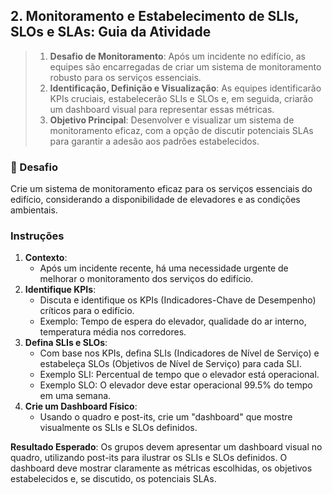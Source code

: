 ## 2. Monitoramento e Estabelecimento de SLIs, SLOs e SLAs: Guia da Atividade

> 1. **Desafio de Monitoramento**: Após um incidente no edifício, as equipes são encarregadas de criar um sistema de monitoramento robusto para os serviços essenciais.
> 2. **Identificação, Definição e Visualização**: As equipes identificarão KPIs cruciais, estabelecerão SLIs e SLOs e, em seguida, criarão um dashboard visual para representar essas métricas.
> 3. **Objetivo Principal**: Desenvolver e visualizar um sistema de monitoramento eficaz, com a opção de discutir potenciais SLAs para garantir a adesão aos padrões estabelecidos.

### 🚨 Desafio
Crie um sistema de monitoramento eficaz para os serviços essenciais do edifício, considerando a disponibilidade de elevadores e as condições ambientais.

### Instruções
1. **Contexto**:
    - Após um incidente recente, há uma necessidade urgente de melhorar o monitoramento dos serviços do edifício.
2. **Identifique KPIs**:
    - Discuta e identifique os KPIs (Indicadores-Chave de Desempenho) críticos para o edifício.
    - Exemplo: Tempo de espera do elevador, qualidade do ar interno, temperatura média nos corredores.
3. **Defina SLIs e SLOs**:
    - Com base nos KPIs, defina SLIs (Indicadores de Nível de Serviço) e estabeleça SLOs (Objetivos de Nível de Serviço) para cada SLI.
    - Exemplo SLI: Percentual de tempo que o elevador está operacional. 
    - Exemplo SLO: O elevador deve estar operacional 99.5% do tempo em uma semana.
4. **Crie um Dashboard Físico**:
    - Usando o quadro e post-its, crie um "dashboard" que mostre visualmente os SLIs e SLOs definidos.

**Resultado Esperado**:
Os grupos devem apresentar um dashboard visual no quadro, utilizando post-its para ilustrar os SLIs e SLOs definidos. O dashboard deve mostrar claramente as métricas escolhidas, os objetivos estabelecidos e, se discutido, os potenciais SLAs.

